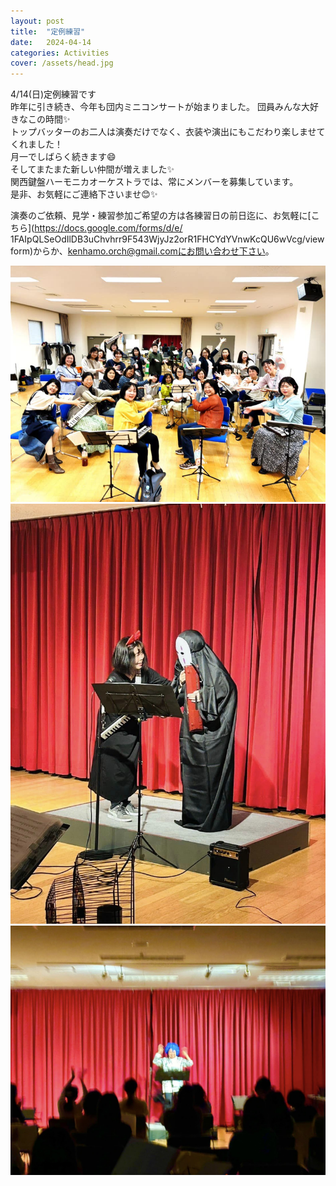 ```yaml
---
layout: post
title:  "定例練習"
date:   2024-04-14 
categories: Activities
cover: /assets/head.jpg
---
```


 4/14(日)定例練習です  
昨年に引き続き、今年も団内ミニコンサートが始まりました。 
団員みんな大好きなこの時間✨  
トップバッターのお二人は演奏だけでなく、衣装や演出にもこだわり楽しませてくれました！  
月一でしばらく続きます😄  
そしてまたまた新しい仲間が増えました✨  
関西鍵盤ハーモニカオーケストラでは、常にメンバーを募集しています。  
是非、お気軽にご連絡下さいませ😊✨  

演奏のご依頼、見学・練習参加ご希望の方は各練習日の前日迄に、お気軽に[こちら](https://docs.google.com/forms/d/e/  1FAIpQLSeOdIlDB3uChvhrr9F543WjyJz2orR1FHCYdYVnwKcQU6wVcg/viewform)からか、kenhamo.orch@gmail.comにお問い合わせ下さい。 
  
<img border="0" src="/assets/20240414-1.jpg">   
<img border="0" src="/assets/20240414-2.jpg">   
<img border="0" src="/assets/20240414-3.jpg">   